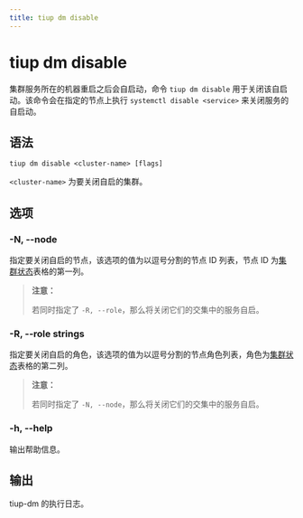 ```yaml
---
title: tiup dm disable
---
```


# tiup dm disable

集群服务所在的机器重启之后会自启动，命令 `tiup dm disable` 用于关闭该自启动。该命令会在指定的节点上执行 `systemctl disable <service>` 来关闭服务的自启动。

## 语法

```shell
tiup dm disable <cluster-name> [flags]
```

`<cluster-name>` 为要关闭自启的集群。

## 选项

### -N, --node

指定要关闭自启的节点，该选项的值为以逗号分割的节点 ID 列表，节点 ID 为[集群状态](/tiup/tiup-component-dm-display.md)表格的第一列。

> **注意：**
>
> 若同时指定了 `-R, --role`，那么将关闭它们的交集中的服务自启。

### -R, --role strings

指定要关闭自启的角色，该选项的值为以逗号分割的节点角色列表，角色为[集群状态](/tiup/tiup-component-dm-display.md)表格的第二列。

> **注意：**
>
> 若同时指定了 `-N, --node`，那么将关闭它们的交集中的服务自启。

### -h, --help

输出帮助信息。

## 输出

tiup-dm 的执行日志。

